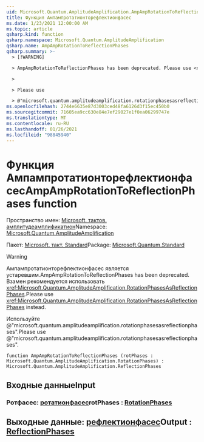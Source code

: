 ```yaml
---
uid: Microsoft.Quantum.AmplitudeAmplification.AmpAmpRotationToReflectionPhases
title: Функция Ампампротатионторефлектионфасес
ms.date: 1/23/2021 12:00:00 AM
ms.topic: article
qsharp.kind: function
qsharp.namespace: Microsoft.Quantum.AmplitudeAmplification
qsharp.name: AmpAmpRotationToReflectionPhases
qsharp.summary: >-
  > [!WARNING]

  > AmpAmpRotationToReflectionPhases has been deprecated. Please use <xref:Microsoft.Quantum.AmplitudeAmplification.RotationPhasesAsReflectionPhases> instead.

  >

  > Please use

  > @"microsoft.quantum.amplitudeamplification.rotationphasesasreflectionphases".
ms.openlocfilehash: 2744e6635e87d3003ced48fa6126d3f15ec450b0
ms.sourcegitcommit: 71605ea9cc630e84e7ef29027e1f0ea06299747e
ms.translationtype: MT
ms.contentlocale: ru-RU
ms.lasthandoff: 01/26/2021
ms.locfileid: "98845940"
---
```

# <a name="ampamprotationtoreflectionphases-function"></a><span data-ttu-id="d30ff-102">Функция Ампампротатионторефлектионфасес</span><span class="sxs-lookup"><span data-stu-id="d30ff-102">AmpAmpRotationToReflectionPhases function</span></span>

<span data-ttu-id="d30ff-103">Пространство имен: [Microsoft. тактов. амплитудеамплификатион](xref:Microsoft.Quantum.AmplitudeAmplification)</span><span class="sxs-lookup"><span data-stu-id="d30ff-103">Namespace: [Microsoft.Quantum.AmplitudeAmplification](xref:Microsoft.Quantum.AmplitudeAmplification)</span></span>

<span data-ttu-id="d30ff-104">Пакет: [Microsoft. такт. Standard](https://nuget.org/packages/Microsoft.Quantum.Standard)</span><span class="sxs-lookup"><span data-stu-id="d30ff-104">Package: [Microsoft.Quantum.Standard](https://nuget.org/packages/Microsoft.Quantum.Standard)</span></span>


> [!WARNING]
> <span data-ttu-id="d30ff-105">Ампампротатионторефлектионфасес является устаревшим.</span><span class="sxs-lookup"><span data-stu-id="d30ff-105">AmpAmpRotationToReflectionPhases has been deprecated.</span></span> <span data-ttu-id="d30ff-106">Взамен рекомендуется использовать <xref:Microsoft.Quantum.AmplitudeAmplification.RotationPhasesAsReflectionPhases>.</span><span class="sxs-lookup"><span data-stu-id="d30ff-106">Please use <xref:Microsoft.Quantum.AmplitudeAmplification.RotationPhasesAsReflectionPhases> instead.</span></span>
>
> <span data-ttu-id="d30ff-107">Используйте @"microsoft.quantum.amplitudeamplification.rotationphasesasreflectionphases".</span><span class="sxs-lookup"><span data-stu-id="d30ff-107">Please use @"microsoft.quantum.amplitudeamplification.rotationphasesasreflectionphases".</span></span>



```qsharp
function AmpAmpRotationToReflectionPhases (rotPhases : Microsoft.Quantum.AmplitudeAmplification.RotationPhases) : Microsoft.Quantum.AmplitudeAmplification.ReflectionPhases
```


## <a name="input"></a><span data-ttu-id="d30ff-108">Входные данные</span><span class="sxs-lookup"><span data-stu-id="d30ff-108">Input</span></span>

### <a name="rotphases--rotationphases"></a><span data-ttu-id="d30ff-109">Ротфасес: [ротатионфасес](xref:Microsoft.Quantum.AmplitudeAmplification.RotationPhases)</span><span class="sxs-lookup"><span data-stu-id="d30ff-109">rotPhases : [RotationPhases](xref:Microsoft.Quantum.AmplitudeAmplification.RotationPhases)</span></span>





## <a name="output--reflectionphases"></a><span data-ttu-id="d30ff-110">Выходные данные: [рефлектионфасес](xref:Microsoft.Quantum.AmplitudeAmplification.ReflectionPhases)</span><span class="sxs-lookup"><span data-stu-id="d30ff-110">Output : [ReflectionPhases](xref:Microsoft.Quantum.AmplitudeAmplification.ReflectionPhases)</span></span>

